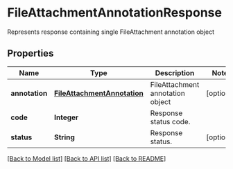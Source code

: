 ﻿
# FileAttachmentAnnotationResponse
Represents response containing single FileAttachment annotation object

## Properties
Name | Type | Description | Notes
------------ | ------------- | ------------- | -------------
**annotation** | [**FileAttachmentAnnotation**](FileAttachmentAnnotation.md) | FileAttachment annotation object | [optional]
**code** | **Integer** | Response status code. | 
**status** | **String** | Response status. | [optional]


[[Back to Model list]](../README.md#documentation-for-models) [[Back to API list]](../README.md#documentation-for-api-endpoints) [[Back to README]](../README.md)


